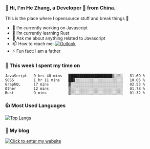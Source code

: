 ### 👋 Hi, I'm He Zhang, a Developer 🚀 from China.

This is the place where I opensource stuff and break things :rofl:

- 🔭  I’m currently working on Javascript
- 🌱  I’m currently learning Rust
- 💬  Ask me about anything related to Javascript
- 📫  How to reach me: [![Outlook](https://img.shields.io/badge/-Outlook-0078D4?style=flat&logo=Microsoft-Outlook&logoColor=white)](mailto:zhanghecool@outlook.com)
- ⚡  Fun fact: I am a father

### 💪 This week I spent my time on 
<!--START_SECTION:waka-->
```text
JavaScript   9 hrs 40 mins   ████████████████████▒░░░░   81.69 % 
SCSS         1 hr 11 mins    ██▓░░░░░░░░░░░░░░░░░░░░░░   10.05 % 
GraphQL      17 mins         ▓░░░░░░░░░░░░░░░░░░░░░░░░   02.53 % 
Other        12 mins         ▒░░░░░░░░░░░░░░░░░░░░░░░░   01.78 % 
Rust         9 mins          ▒░░░░░░░░░░░░░░░░░░░░░░░░   01.32 % 
```
<!--END_SECTION:waka-->

### 👍 Most Used Languages
[![Top Langs](https://github-readme-stats.vercel.app/api/top-langs/?username=zhanghecool&layout=compact)](https://zhanghe.cool)

### 🌈 My blog 
[![Click to enter my website](https://cdn.jsdelivr.net/gh/zhanghecool/assets/images/gif/zhanghecools.gif)](https://zhanghe.cool)
